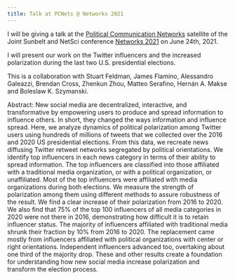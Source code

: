 ```yaml
---
title: Talk at PCNets @ Networks 2021
---
```


I will be giving a talk at the [Political Communication Networks](https://pcnetworkshop.wordpress.com/) satellite of the Joint Sunbelt and NetSci conference [Networks 2021](https://networks2021.net/) on June 24th, 2021.

I will present our work on the Twitter influencers and the increased polarization during the last two U.S. presidential elections.

This is a collaboration with Stuart Feldman, James Flamino, Alessandro Galeazzi, Brendan Cross, Zhenkun Zhou, Matteo Serafino, Hernán A. Makse and Boleslaw K. Szymanski.


Abstract:
New social media are decentralized, interactive, and transformative by empowering users to produce and spread information to influence others. In short, they changed the ways information and influence spread. Here, we analyze dynamics of political polarization among Twitter users using hundreds of millions of tweets that we collected
over the 2016 and 2020 US presidential elections. From this data, we recreate news diffusing Twitter retweet networks segregated by political orientations. We identify top influencers in each news category in terms of their ability to spread information. The top influencers are classified into those affiliated with a traditional media organization, or with a political organization, or unaffiliated. Most of the top influencers were affiliated with media organizations during both elections. We measure the strength of polarization among them using different methods to assure robustness of the result. We find a clear increase of their polarization from 2016 to 2020. We also find that 75% of the top 100 influencers of all media categories in 2020 were not there in 2016, demonstrating how difficult it is to retain influencer status. The majority of influencers affiliated with traditional media shrunk their fraction by 10% from 2016 to 2020. The replacement came mostly from influencers affiliated with political organizations with center or right orientations. Independent influencers advanced too, overtaking about one third of the majority drop. These and other results create a foundation for understanding how new social media increase polarization and transform the election process.






